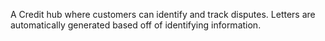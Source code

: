 A Credit hub where customers can identify and track disputes. Letters are automatically generated based off of identifying information.

